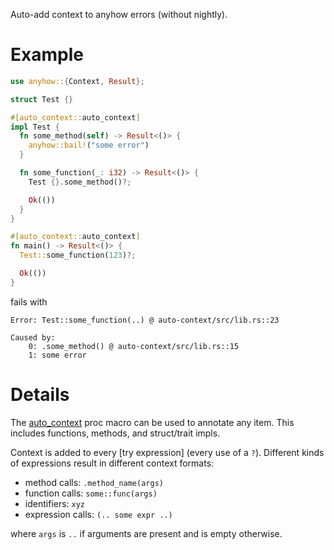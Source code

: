 Auto-add context to anyhow errors (without nightly).

# Example

```rust
use anyhow::{Context, Result};

struct Test {}

#[auto_context::auto_context]
impl Test {
  fn some_method(self) -> Result<()> {
    anyhow::bail!("some error")
  }

  fn some_function(_: i32) -> Result<()> {
    Test {}.some_method()?;

    Ok(())
  }
}

#[auto_context::auto_context]
fn main() -> Result<()> {
  Test::some_function(123)?;

  Ok(())
}
```
fails with
```text
Error: Test::some_function(..) @ auto-context/src/lib.rs::23

Caused by:
    0: .some_method() @ auto-context/src/lib.rs::15
    1: some error
```

# Details

The [auto_context][1] proc macro can be used to annotate any item. This
includes functions, methods, and struct/trait impls.

Context is added to every [try expression] (every use of a `?`). Different
kinds of expressions result in different context formats:

- method calls: `.method_name(args)`
- function calls: `some::func(args)`
- identifiers: `xyz`
- expression calls: `(.. some expr ..)`

where `args` is `..` if arguments are present and is empty otherwise.

[1]: https://docs.rs/auto-context
